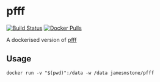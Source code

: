 # pfff 
[![Build Status](https://travis-ci.org/jamesmstone/dockerfiles.svg?branch=master)](https://travis-ci.org/jamesmstone/dockerfiles) [![Docker Pulls](https://img.shields.io/docker/pulls/jamesmstone/pfff.svg?maxAge=2592000)](https://hub.docker.com/r/jamesmstone/pfff)

A dockerised version of [pfff](https://github.com/facebook/pfff)
## Usage
`docker run -v "$(pwd)":/data -w /data jamesmstone/pfff`
